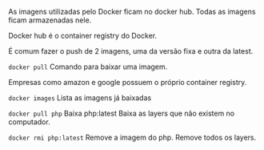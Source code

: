 As imagens utilizadas pelo Docker ficam no docker hub.
Todas as imagens ficam armazenadas nele.

Docker hub é o container registry do Docker.

É comum fazer o push de 2 imagens, uma da versão fixa e outra da latest.

`docker pull`
Comando para baixar uma imagem.

Empresas como amazon e google possuem o próprio container registry.

`docker images`
Lista as imagens já baixadas

`docker pull php`
Baixa php:latest
Baixa as layers que não existem no computador.

`docker rmi php:latest`
Remove a imagem do php.
Remove todos os layers.
